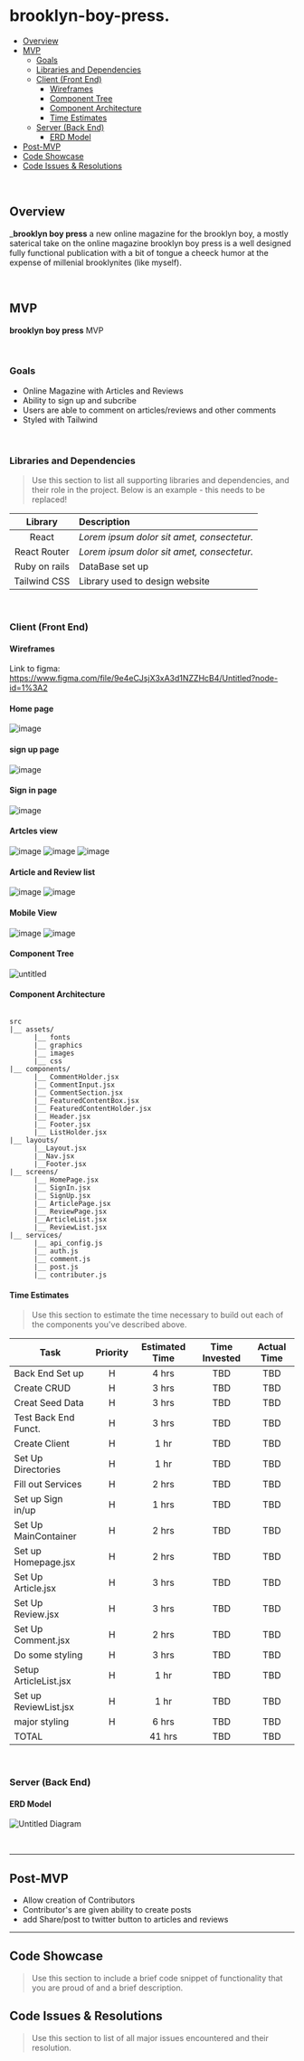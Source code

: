# brooklyn-boy-press.

- [Overview](#overview)
- [MVP](#mvp)
  - [Goals](#goals)
  - [Libraries and Dependencies](#libraries-and-dependencies)
  - [Client (Front End)](#client-front-end)
    - [Wireframes](#wireframes)
    - [Component Tree](#component-tree)
    - [Component Architecture](#component-architecture)
    - [Time Estimates](#time-estimates)
  - [Server (Back End)](#server-back-end)
    - [ERD Model](#erd-model)
- [Post-MVP](#post-mvp)
- [Code Showcase](#code-showcase)
- [Code Issues & Resolutions](#code-issues--resolutions)

<br>

## Overview

_**brooklyn boy press** a new online magazine for the brooklyn boy, a mostly saterical take on the online magazine brooklyn boy press is a well designed fully functional publication with a bit of tongue a cheeck humor at the expense of millenial brooklynites (like myself). 


<br>

## MVP

**brooklyn boy press** MVP 

<br>

### Goals

- Online Magazine with Articles and Reviews
- Ability to sign up and subcribe
- Users are able to comment on articles/reviews and other comments
- Styled with Tailwind 


<br>

### Libraries and Dependencies

> Use this section to list all supporting libraries and dependencies, and their role in the project. Below is an example - this needs to be replaced!

|     Library      | Description                                |
| :--------------: | :----------------------------------------- |
|      React       | _Lorem ipsum dolor sit amet, consectetur._ |
|   React Router   | _Lorem ipsum dolor sit amet, consectetur._ |
|   Ruby on rails  |  DataBase set up                           |
|   Tailwind CSS   | Library used to design website             |

<br>

### Client (Front End)

#### Wireframes
Link to figma: https://www.figma.com/file/9e4eCJsjX3xA3d1NZZHcB4/Untitled?node-id=1%3A2
#### Home page
![image](https://user-images.githubusercontent.com/69879139/126583720-f52e0309-35e7-4cc6-a5f7-80690e84f3c2.png)

#### sign up page
![image](https://user-images.githubusercontent.com/69879139/126583961-dfae3e9d-5a72-404f-b7fc-48d0a9e767bd.png)


#### Sign in page
![image](https://user-images.githubusercontent.com/69879139/126647568-5b4ed85e-203c-4795-994f-f496474b2fb9.png)

#### Artcles view 
![image](https://user-images.githubusercontent.com/69879139/126584014-51278047-799c-4a66-b426-4b22985745f4.png)
![image](https://user-images.githubusercontent.com/69879139/126647834-ce14eaff-a16f-4d1f-87df-12c3f84a4087.png)
![image](https://user-images.githubusercontent.com/69879139/126584056-c6c32af8-33dd-4109-bba4-dd3ebcdb78d7.png)


#### Article and Review list
![image](https://user-images.githubusercontent.com/69879139/126584168-8ce31f0c-c587-4d66-9423-c3147d321d7a.png)
![image](https://user-images.githubusercontent.com/69879139/126584094-be938bc6-dc7c-4b39-b4e7-d7cadc269611.png)

#### Mobile View 
![image](https://user-images.githubusercontent.com/69879139/126643734-b7ce5f40-7e44-4021-99d9-965b14ed8dc4.png)
![image](https://user-images.githubusercontent.com/69879139/126647184-f769bfd3-ea9e-4908-84f4-3b19e967005b.png)




#### Component Tree
![untitled](https://user-images.githubusercontent.com/69879139/126586529-a4ca6898-26d7-43a2-b787-464cb6ab41ff.png)


#### Component Architecture

``` structure

src
|__ assets/
      |__ fonts
      |__ graphics
      |__ images
      |__ css
|__ components/
      |__ CommentHolder.jsx
      |__ CommentInput.jsx
      |__ CommentSection.jsx
      |__ FeaturedContentBox.jsx
      |__ FeaturedContentHolder.jsx
      |__ Header.jsx
      |__ Footer.jsx
      |__ ListHolder.jsx
|__ layouts/
      |__Layout.jsx
      |__Nav.jsx
      |__Footer.jsx
|__ screens/
      |__ HomePage.jsx
      |__ SignIn.jsx
      |__ SignUp.jsx
      |__ ArticlePage.jsx
      |__ ReviewPage.jsx
      |__ArticleList.jsx
      |__ ReviewList.jsx
|__ services/
      |__ api_config.js
      |__ auth.js
      |__ comment.js
      |__ post.js
      |__ contributer.js 

```

#### Time Estimates

> Use this section to estimate the time necessary to build out each of the components you've described above.

| Task                | Priority | Estimated Time | Time Invested | Actual Time |
| ------------------- | :------: | :------------: | :-----------: | :---------: |
| Back End  Set up    |    H     |     4 hrs      |     TBD       |     TBD     |
| Create CRUD         |    H     |     3 hrs      |     TBD       |     TBD     |
| Creat Seed Data     |    H     |     3 hrs      |     TBD       |     TBD     |
| Test Back End Funct.|    H     |     3 hrs      |     TBD       |     TBD     |
| Create Client       |    H     |     1 hr       |     TBD       |     TBD     |
| Set Up Directories  |    H     |     1 hr       |     TBD       |     TBD     |
| Fill out Services   |    H     |     2 hrs      |     TBD       |     TBD     |
| Set up Sign in/up   |    H     |     1 hrs      |     TBD       |     TBD     |
| Set Up MainContainer|    H     |     2 hrs      |     TBD       |     TBD     |
| Set up Homepage.jsx |    H     |     2 hrs      |     TBD       |     TBD     |
| Set Up Article.jsx  |    H     |     3 hrs      |     TBD       |     TBD     |
| Set Up Review.jsx   |    H     |     3 hrs      |     TBD       |     TBD     |
| Set Up Comment.jsx  |    H     |     2 hrs      |     TBD       |     TBD     |
| Do some styling     |    H     |     3 hrs      |     TBD       |     TBD     |
|Setup ArticleList.jsx|    H     |     1 hr       |     TBD       |     TBD     |
|Set up ReviewList.jsx|    H     |     1 hr       |     TBD       |     TBD     |
| major styling       |    H     |     6 hrs      |     TBD       |     TBD     |
| TOTAL               |          |     41 hrs     |     TBD       |     TBD     |

<br>

### Server (Back End)

#### ERD Model

![Untitled Diagram](https://user-images.githubusercontent.com/69879139/126583415-aff8bc94-cf8a-470c-a59c-285f3fe828eb.jpg)

<br>

***

## Post-MVP

- Allow creation of Contributors
- Contributor's are given ability to create posts 
- add Share/post to twitter button to articles and reviews

***

## Code Showcase

> Use this section to include a brief code snippet of functionality that you are proud of and a brief description.

## Code Issues & Resolutions

> Use this section to list of all major issues encountered and their resolution.
